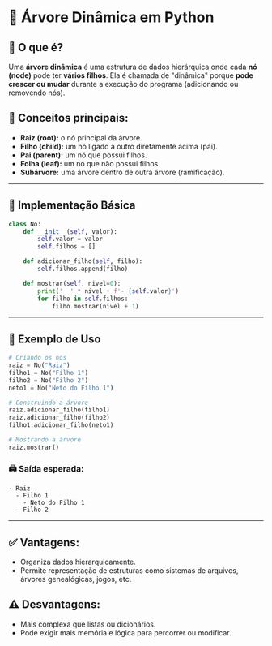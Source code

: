 
# 🌳 Árvore Dinâmica em Python

## 📌 O que é?
Uma **árvore dinâmica** é uma estrutura de dados hierárquica onde cada **nó (node)** pode ter **vários filhos**. Ela é chamada de "dinâmica" porque **pode crescer ou mudar** durante a execução do programa (adicionando ou removendo nós).

## 🧠 Conceitos principais:
- **Raiz (root):** o nó principal da árvore.
- **Filho (child):** um nó ligado a outro diretamente acima (pai).
- **Pai (parent):** um nó que possui filhos.
- **Folha (leaf):** um nó que não possui filhos.
- **Subárvore:** uma árvore dentro de outra árvore (ramificação).

---

## 🧱 Implementação Básica

```python
class No:
    def __init__(self, valor):
        self.valor = valor
        self.filhos = []

    def adicionar_filho(self, filho):
        self.filhos.append(filho)

    def mostrar(self, nivel=0):
        print('  ' * nivel + f'- {self.valor}')
        for filho in self.filhos:
            filho.mostrar(nivel + 1)
```

---

## 🌱 Exemplo de Uso

```python
# Criando os nós
raiz = No("Raiz")
filho1 = No("Filho 1")
filho2 = No("Filho 2")
neto1 = No("Neto do Filho 1")

# Construindo a árvore
raiz.adicionar_filho(filho1)
raiz.adicionar_filho(filho2)
filho1.adicionar_filho(neto1)

# Mostrando a árvore
raiz.mostrar()
```

### 🖨️ Saída esperada:
```
- Raiz
  - Filho 1
    - Neto do Filho 1
  - Filho 2
```

---

## ✅ Vantagens:
- Organiza dados hierarquicamente.
- Permite representação de estruturas como sistemas de arquivos, árvores genealógicas, jogos, etc.

## ⚠️ Desvantagens:
- Mais complexa que listas ou dicionários.
- Pode exigir mais memória e lógica para percorrer ou modificar.
